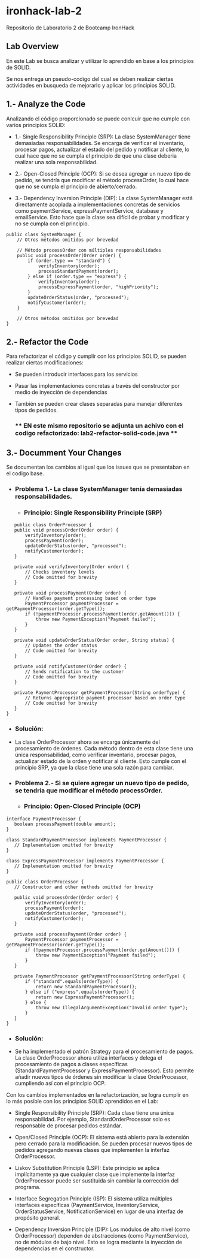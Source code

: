 # ironhack-lab-2
Repositorio de Laboratorio 2 de Bootcamp IronHack

## Lab Overview

En este Lab se busca analizar y utilizar lo aprendido en base a los principios de SOLID.

Se nos entrega un pseudo-codigo del cual se deben realizar ciertas actividades en busqueda de mejorarlo y aplicar los principios SOLID.

## 1.- Analyze the Code

Analizando el código proporcionado se puede conlcuir que no cumple con varios principios SOLID:  

- 1.- Single Responsibility Principle (SRP): La clase SystemManager tiene demasiadas responsabilidades. Se encarga de verificar el inventario, procesar pagos, actualizar el estado del pedido y notificar al cliente, lo cual hace que no se cumpla el principio de que una clase deberia realizar una sola responsabilidad.
    
- 2.- Open-Closed Principle (OCP): Si se desea agregar un nuevo tipo de pedido, se tendría que modificar el método processOrder, lo cual hace que no se cumpla el principio de abierto/cerrado.
    
- 3.- Dependency Inversion Principle (DIP): La clase SystemManager está directamente acoplada a implementaciones concretas de servicios como paymentService, expressPaymentService, database y emailService. Esto hace que la clase sea difícil de probar y modificar y no se cumpla con el principio.

```
public class SystemManager {
    // Otros métodos omitidos por brevedad

    // Método processOrder con múltiples responsabilidades
    public void processOrder(Order order) {
        if (order.type == "standard") {
            verifyInventory(order);
            processStandardPayment(order);
        } else if (order.type == "express") {
            verifyInventory(order);
            processExpressPayment(order, "highPriority");
        }
        updateOrderStatus(order, "processed");
        notifyCustomer(order);
    }

    // Otros métodos omitidos por brevedad
}

```

## 2.- Refactor the Code

Para refactorizar el código y cumplir con los principios SOLID, se pueden realizar ciertas modificaciones:

- Se pueden introducir interfaces para los servicios
- Pasar las implementaciones concretas a través del constructor por medio de inyección de dependencias
- También se pueden crear clases separadas para manejar diferentes tipos de pedidos.

  ### ** EN este mismo repositorio se adjunta un achivo con el codigo refactorizado: lab2-refactor-solid-code.java **

## 3.- Documment Your Changes

Se documentan los cambios al igual que los issues que se presentaban en el codigo base.

- ### Problema 1.- La clase SystemManager tenía demasiadas responsabilidades.
  - ### Principio: Single Responsibility Principle (SRP)
 
 ```
    public class OrderProcessor {
    public void processOrder(Order order) {
        verifyInventory(order);
        processPayment(order);
        updateOrderStatus(order, "processed");
        notifyCustomer(order);
    }

    private void verifyInventory(Order order) {
        // Checks inventory levels
        // Code omitted for brevity
    }

    private void processPayment(Order order) {
        // Handles payment processing based on order type
        PaymentProcessor paymentProcessor = getPaymentProcessor(order.getType());
        if (!paymentProcessor.processPayment(order.getAmount())) {
            throw new PaymentException("Payment failed");
        }
    }

    private void updateOrderStatus(Order order, String status) {
        // Updates the order status
        // Code omitted for brevity
    }

    private void notifyCustomer(Order order) {
        // Sends notification to the customer
        // Code omitted for brevity
    }

    private PaymentProcessor getPaymentProcessor(String orderType) {
        // Returns appropriate payment processor based on order type
        // Code omitted for brevity
    }
 }
```
 - ### Solución:
 -  La clase OrderProcessor ahora se encarga únicamente del procesamiento de órdenes. Cada método dentro de esta clase tiene una única responsabilidad, como verificar inventario, procesar pagos, actualizar estado de la orden y notificar al cliente. Esto cumple con el principio SRP, ya que la clase tiene una sola razón para cambiar.

- ### Problema 2.- Si se quiere agregar un nuevo tipo de pedido, se tendría que modificar el método processOrder.
  - ### Principio: Open-Closed Principle (OCP)
 ```
interface PaymentProcessor {
    boolean processPayment(double amount);
}

class StandardPaymentProcessor implements PaymentProcessor {
    // Implementation omitted for brevity
}

class ExpressPaymentProcessor implements PaymentProcessor {
    // Implementation omitted for brevity
}

public class OrderProcessor {
    // Constructor and other methods omitted for brevity

    public void processOrder(Order order) {
        verifyInventory(order);
        processPayment(order);
        updateOrderStatus(order, "processed");
        notifyCustomer(order);
    }

    private void processPayment(Order order) {
        PaymentProcessor paymentProcessor = getPaymentProcessor(order.getType());
        if (!paymentProcessor.processPayment(order.getAmount())) {
            throw new PaymentException("Payment failed");
        }
    }

    private PaymentProcessor getPaymentProcessor(String orderType) {
        if ("standard".equals(orderType)) {
            return new StandardPaymentProcessor();
        } else if ("express".equals(orderType)) {
            return new ExpressPaymentProcessor();
        } else {
            throw new IllegalArgumentException("Invalid order type");
        }
    }
}

 ```

- ### Solución:
- Se ha implementado el patrón Strategy para el procesamiento de pagos. La clase OrderProcessor ahora utiliza interfaces y delega el procesamiento de pagos a clases específicas (StandardPaymentProcessor y ExpressPaymentProcessor). Esto permite añadir nuevos tipos de órdenes sin modificar la clase OrderProcessor, cumpliendo así con el principio OCP.

Con los cambios implementados en la refactorización, se logra cumplir en lo más posible con los principios SOLID aprendidos en el Lab:

- Single Responsibility Principle (SRP): Cada clase tiene una única responsabilidad. Por ejemplo, StandardOrderProcessor solo es responsable de procesar pedidos estándar.
    
- Open/Closed Principle (OCP): El sistema está abierto para la extensión pero cerrado para la modificación. Se pueden procesar nuevos tipos de pedidos agregando nuevas clases que implementen la interfaz OrderProcessor.
  
- Liskov Substitution Principle (LSP): Este principio se aplica implícitamente ya que cualquier clase que implemente la interfaz OrderProcessor puede ser sustituida sin cambiar la corrección del programa.
  
- Interface Segregation Principle (ISP): El sistema utiliza múltiples interfaces específicas (PaymentService, InventoryService, OrderStatusService, NotificationService) en lugar de una interfaz de propósito general.
   
- Dependency Inversion Principle (DIP): Los módulos de alto nivel (como OrderProcessor) dependen de abstracciones (como PaymentService), no de módulos de bajo nivel. Esto se logra mediante la inyección de dependencias en el constructor.


